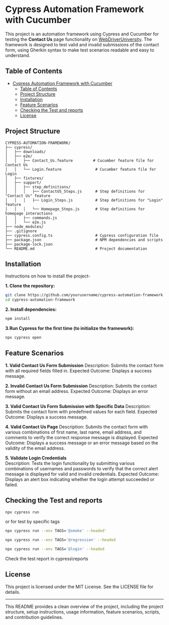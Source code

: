 # Cypress Automation Framework with Cucumber

This project is an automation framework using Cypress and Cucumber for testing the **Contact Us** page functionality on [WebDriverUniversity](http://webdriveruniversity.com/). The framework is designed to test valid and invalid submissions of the contact form, using Gherkin syntax to make test scenarios readable and easy to understand.

## Table of Contents

- [Cypress Automation Framework with Cucumber](#cypress-automation-framework-with-cucumber)
  - [Table of Contents](#table-of-contents)
  - [Project Structure](#project-structure)
  - [Installation](#installation)
  - [Feature Scenarios](#feature-scenarios)
  - [Checking the Test and reports](#checking-the-test-and-reports)
  - [License](#license)

## Project Structure

```plaintext
CYPRESS-AUTOMATION-FRAMEWORK/
├── cypress/
│   ├── downloads/
│   ├── e2e/
│   │   ├── Contact_Us.feature         # Cucumber feature file for Contact Us
│   │   └── Login.feature               # Cucumber feature file for Login
│   ├── fixtures/
│   ├── support/
│   │   ├── step_definitions/
│   │   │   ├── ContactUS_Steps.js      # Step definitions for "Contact Us" feature
│   │   │   ├── Login_Steps.js          # Step definitions for "Login" feature
│   │   │   └── Homepage_Steps.js       # Step definitions for homepage interactions
│   │   ├── commands.js
│   │   └── e2e.js
├── node_modules/
├── .gitignore
├── cypress.config.ts                   # Cypress configuration file
├── package.json                        # NPM dependencies and scripts
├── package-lock.json
└── README.md                           # Project documentation
```

## Installation

Instructions on how to install the project-

**1. Clone the repository:**

```bash
git clone https://github.com/yourusername/cypress-automation-framework.git
cd cypress-automation-framework
```

**2. Install dependencies:**

```bash
npm install
```

**3.Run Cypress for the first time (to initialize the framework):**

```bash
npx cypress open

```

## Feature Scenarios

**1. Valid Contact Us Form Submission**
Description: Submits the contact form with all required fields filled in.
Expected Outcome: Displays a success message.

**2. Invalid Contact Us Form Submission**
Description: Submits the contact form without an email address.
Expected Outcome: Displays an error message.

**3. Valid Contact Us Form Submission with Specific Data**
Description: Submits the contact form with predefined values for each field.
Expected Outcome: Displays a success message.

**4. Valid Contact Us Page**
Description: Submits the contact form with various combinations of first name, last name, email address, and comments to verify the correct response message is displayed.
Expected Outcome: Displays a success message or an error message based on the validity of the email address.

**5. Validate Login Credentials**  
Description: Tests the login functionality by submitting various combinations of usernames and passwords to verify that the correct alert message is displayed for valid and invalid credentials.
Expected Outcome: Displays an alert box indicating whether the login attempt succeeded or failed.

## Checking the Test and reports

```bash
npx cypress run
```

or for test by specific tags

```bash
npx cypress run --env TAGS='@smoke' --headed'
```

```bash
npx cypress run --env TAGS='@regression' --headed
```

```bash
npx cypress run --env TAGS='@login' --headed
```

Check the test report in cypress\reports

## License

This project is licensed under the MIT License. See the LICENSE file for details.

---
This README provides a clean overview of the project, including the project structure, setup instructions, usage information, feature scenarios, scripts, and contribution guidelines.
